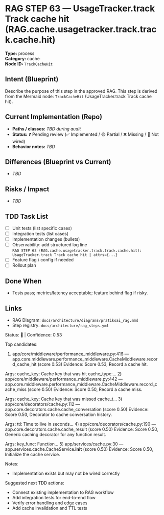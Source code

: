 # RAG STEP 63 — UsageTracker.track Track cache hit (RAG.cache.usagetracker.track.track.cache.hit)

**Type:** process  
**Category:** cache  
**Node ID:** `TrackCacheHit`

## Intent (Blueprint)
Describe the purpose of this step in the approved RAG. This step is derived from the Mermaid node: `TrackCacheHit` (UsageTracker.track Track cache hit).

## Current Implementation (Repo)
- **Paths / classes:** _TBD during audit_
- **Status:** ❓ Pending review (✅ Implemented / 🟡 Partial / ❌ Missing / 🔌 Not wired)
- **Behavior notes:** _TBD_

## Differences (Blueprint vs Current)
- _TBD_

## Risks / Impact
- _TBD_

## TDD Task List
- [ ] Unit tests (list specific cases)
- [ ] Integration tests (list cases)
- [ ] Implementation changes (bullets)
- [ ] Observability: add structured log line  
  `RAG STEP 63 (RAG.cache.usagetracker.track.track.cache.hit): UsageTracker.track Track cache hit | attrs={...}`
- [ ] Feature flag / config if needed
- [ ] Rollout plan

## Done When
- Tests pass; metrics/latency acceptable; feature behind flag if risky.

## Links
- RAG Diagram: `docs/architecture/diagrams/pratikoai_rag.mmd`
- Step registry: `docs/architecture/rag_steps.yml`


<!-- AUTO-AUDIT:BEGIN -->
Status: 🔌  |  Confidence: 0.53

Top candidates:
1) app/core/middleware/performance_middleware.py:416 — app.core.middleware.performance_middleware.CacheMiddleware.record_cache_hit (score 0.53)
   Evidence: Score 0.53, Record a cache hit.

Args:
    cache_key: Cache key that was hit
    cache_type:...
2) app/core/middleware/performance_middleware.py:442 — app.core.middleware.performance_middleware.CacheMiddleware.record_cache_miss (score 0.50)
   Evidence: Score 0.50, Record a cache miss.

Args:
    cache_key: Cache key that was missed
    cache_t...
3) app/core/decorators/cache.py:112 — app.core.decorators.cache.cache_conversation (score 0.50)
   Evidence: Score 0.50, Decorator to cache conversation history.

Args:
    ttl: Time to live in seconds...
4) app/core/decorators/cache.py:190 — app.core.decorators.cache.cache_result (score 0.50)
   Evidence: Score 0.50, Generic caching decorator for any function result.

Args:
    key_func: Function...
5) app/services/cache.py:30 — app.services.cache.CacheService.__init__ (score 0.50)
   Evidence: Score 0.50, Initialize the cache service.

Notes:
- Implementation exists but may not be wired correctly

Suggested next TDD actions:
- Connect existing implementation to RAG workflow
- Add integration tests for end-to-end flow
- Verify error handling and edge cases
- Add cache invalidation and TTL tests
<!-- AUTO-AUDIT:END -->